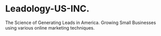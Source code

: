 # Leadology-US-INC.
The Science of Generating Leads in America. Growing Small Businesses using various online marketing techniques.

